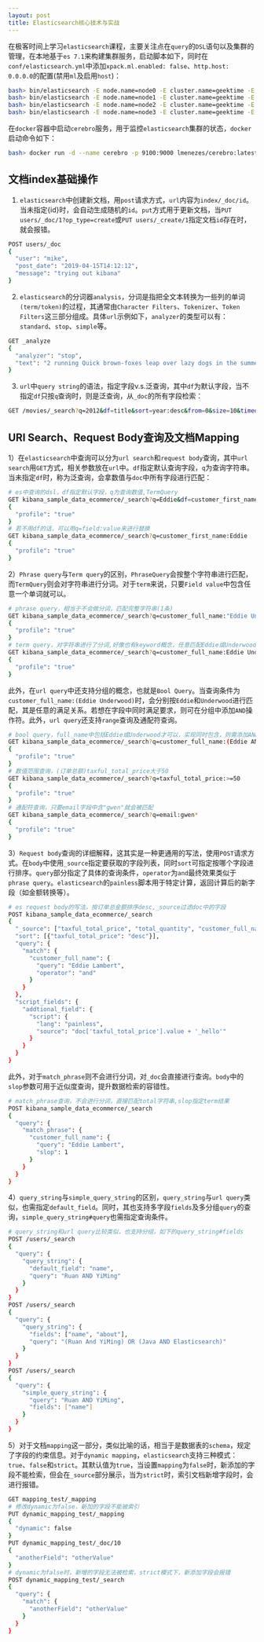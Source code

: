 ```yaml
---
layout: post
title: Elasticsearch核心技术与实战
---
```

在极客时间上学习`elasticsearch`课程，主要关注点在`query`的`DSL`语句以及集群的管理，在本地基于`es 7.1`来构建集群服务，启动脚本如下，同时在`conf/elasticsearch.yml`中添加`xpack.ml.enabled: false`、`http.host: 0.0.0.0`的配置(禁用`ml`及启用`host`)：
```bash
bash> bin/elasticsearch -E node.name=node0 -E cluster.name=geektime -E path.data=node0_data -d
bash> bin/elasticsearch -E node.name=node1 -E cluster.name=geektime -E path.data=node1_data -d
bash> bin/elasticsearch -E node.name=node2 -E cluster.name=geektime -E path.data=node2_data -d
bash> bin/elasticsearch -E node.name=node3 -E cluster.name=geektime -E path.data=node3_data -d
```
在`docker`容器中启动`cerebro`服务，用于监控`elasticsearch`集群的状态，`docker`启动命令如下：
```bash
bash> docker run -d --name cerebro -p 9100:9000 lmenezes/cerebro:latest
```

## 文档index基础操作
1) `elasticsearch`中创建新文档，用`post`请求方式，`url`内容为`index/_doc/id`。当未指定{id}时，会自动生成随机的`id`。`put`方式用于更新文档，当`PUT users/_doc/1?op_type=create`或`PUT users/_create/1`指定文档`id`存在时，就会报错。
```bash
POST users/_doc
{
  "user": "mike",
  "post_date": "2019-04-15T14:12:12",
  "message": "trying out kibana"
}
```
<!-- more -->
2) `elasticsearch`的分词器`analysis`，分词是指把全文本转换为一些列的单词`(term/token)`的过程，其通常由`Character Filters`、`Tokenizer`、`Token Filters`这三部分组成。具体`url`示例如下，`analyzer`的类型可以有：`standard`、`stop`、`simple`等。
```bash
GET _analyze
{
  "analyzer": "stop",
  "text": "2 running Quick brown-foxes leap over lazy dogs in the summer evening."
}
```
3) `url`中`query string`的语法，指定字段v.s.泛查询，其中`df`为默认字段，当不指定`df`只按`q`查询时，则是泛查询，从`_doc`的所有字段检索：
```bash
GET /movies/_search?q=2012&df=title&sort=year:desc&from=0&size=10&timeout=1s
```
## URl Search、Request Body查询及文档Mapping
1）在`elasticsearch`中查询可以分为`url search`和`request body`查询，其中`url search`用`GET`方式，相关参数放在`url`中。`df`指定默认查询字段，`q`为查询字符串。当未指定`df`时，称为泛查询，会拿数值与`doc`中所有字段进行匹配：
```bash
# es中查询的dsl，df指定默认字段，q为查询数值,TermQuery
GET kibana_sample_data_ecommerce/_search?q=Eddie&df=customer_first_name
{
  "profile": "true"
}
# 若不用df的话，可以用q=field:value来进行替换
GET kibana_sample_data_ecommerce/_search?q=customer_first_name:Eddie
{
  "profile": "true"
}
```
2）`Phrase query`与`Term query`的区别，`PhraseQuery`会按整个字符串进行匹配，而`TermQuery`则会对字符串进行分词。对于`term`来说，只要`Field value`中包含任意一个单词就可以。
```bash
# phrase query，相当于不会做分词，匹配完整字符串(1条)
GET kibana_sample_data_ecommerce/_search?q=customer_full_name:"Eddie Underwood"
{
  "profile": "true"
}
# term query，对字符串进行了分词,好像也有keyword概念，任意匹配Eddie或Underwood就可以
GET kibana_sample_data_ecommerce/_search?q=customer_full_name:Eddie Underwood
{
  "profile": "true"
}
```
此外，在`url query`中还支持分组的概念，也就是`Bool Query`。当查询条件为`customer_full_name:(Eddie Underwood)`时，会分别按`Eddie`和`Underwood`进行匹配，其是任意的满足关系。若想在字段中同时满足要求，则可在分组中添加`AND`操作符。此外，`url query`还支持`range`查询及通配符查询。
```bash
# bool query，full_name中包括Eddie或Underwood才可以，实现同时包含，则需添加AND关键字
GET kibana_sample_data_ecommerce/_search?q=customer_full_name:(Eddie AND Underwood)
{
  "profile": "true"
}
# 数值范围查询，(订单总额)taxful_total_price大于50
GET kibana_sample_data_ecommerce/_search?q=taxful_total_price:>=50
{
  "profile": "true"
}
# 通配符查询，只要email字段中含"gwen"就会被匹配
GET kibana_sample_data_ecommerce/_search?q=email:gwen*
{
  "profile": "true"
}
```
3）`Request body`查询的详细解释，这其实是一种更通用的写法，使用`POST`请求方式。在`body`中使用`_source`指定要获取的字段列表，同时`sort`可指定按哪个字段进行排序。`query`部分指定了具体的查询条件，`operator`为`and`最终效果类似于`phrase query`。`elasticsearch`的`painless`脚本用于特定计算，返回计算后的新字段（如金额转换等）。
```bash
# es request body的写法，按订单总金额排序desc,_source过滤doc中的字段
POST kibana_sample_data_ecommerce/_search
{
  "_source": ["taxful_total_price", "total_quantity", "customer_full_name", "manufacturer"],
  "sort": [{"taxful_total_price": "desc"}],
  "query": {
    "match": {
      "customer_full_name": {
        "query": "Eddie Lambert",
        "operator": "and"
      }
    }
  },
  "script_fields": {
    "addtional_field": {
      "script": {
        "lang": "painless",
        "source": "doc['taxful_total_price'].value + '_hello'"
      }
    }
  }
}
```
此外，对于`match_phrase`则不会进行分词，对`_doc`会直接进行查询。`body`中的`slop`参数可用于近似度查询，提升数据检索的容错性。
```bash
# match_phrase查询，不会进行分词，直接匹配total字符串,slop指定term结果
POST kibana_sample_data_ecommerce/_search
{
  "query": {
    "match_phrase": {
      "customer_full_name": {
        "query": "Eddie Lambert",
        "slop": 1
      }
    }
  }
}
```
4）`query_string`与`simple_query_string`的区别，`query_string`与`url query`类似，也需指定`default_field`。同时，其也支持多字段`fields`及多分组`query`的查询，`simple_query_string#query`也需指定查询条件。
```bash
# query_string和url query比较类似，也支持分组，如下的query_string#fields
POST /users/_search
{
  "query": {
    "query_string": {
      "default_field": "name",
      "query": "Ruan AND YiMing"
    }
  }
}
POST /users/_search
{
  "query": {
    "query_string": {
      "fields": ["name", "about"],
      "query": "(Ruan And YiMing) OR (Java AND Elasticsearch)"
    }
  }
}
POST /users/_search
{
  "query": {
    "simple_query_string": {
      "query": "Ruan AND YiMing",
      "fields": ["name"]
    }
  }
}
```
5）对于文档`mapping`这一部分，类似比喻的话，相当于是数据表的`schema`，规定了字段的约束信息。对于`dynamic mapping`，`elasticsearch`支持三种模式：`true`、`false`和`strict`。其默认值为`true`，当设置`mapping`为`false`时，新添加的字段不能检索，但会在`_source`部分展示，当为`strict`时，索引文档新增字段时，会进行报错。
```bash
GET mapping_test/_mapping
# 修改dynamic为false，新加的字段不能被索引
PUT dynamic_mapping_test/_mapping
{
  "dynamic": false
}
PUT dynamic_mapping_test/_doc/10
{
  "anotherField": "otherValue"
}
# dynamic为false时，新增的字段无法被检索，strict模式下，新添加字段会报错
POST dynamic_mapping_test/_search
{
  "query": {
    "match": {
      "anotherField": "otherValue"
    }
  }
}
```
